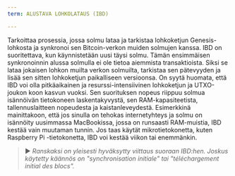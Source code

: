 ```yaml
---
term: ALUSTAVA LOHKOLATAUS (IBD)

---
```

Tarkoittaa prosessia, jossa solmu lataa ja tarkistaa lohkoketjun Genesis-lohkosta ja synkronoi sen Bitcoin-verkon muiden solmujen kanssa. IBD on suoritettava, kun käynnistetään uusi täysi solmu. Tämän ensimmäisen synkronoinnin alussa solmulla ei ole tietoa aiemmista transaktioista. Siksi se lataa jokaisen lohkon muilta verkon solmuilta, tarkistaa sen pätevyyden ja lisää sen sitten lohkoketjun paikalliseen versioonsa. On syytä huomata, että IBD voi olla pitkäaikainen ja resurssi-intensiivinen lohkoketjun ja UTXO-joukon koon kasvun vuoksi. Sen suorituksen nopeus riippuu solmua isännöivän tietokoneen laskentakyvystä, sen RAM-kapasiteetista, tallennuslaitteen nopeudesta ja kaistanleveydestä. Esimerkkinä mainittakoon, että jos sinulla on tehokas internetyhteys ja solmu on isännöity uusimmassa MacBookissa, jossa on runsaasti RAM-muistia, IBD kestää vain muutaman tunnin. Jos taas käytät mikrotietokonetta, kuten Raspberry Pi -tietokonetta, IBD voi kestää viikon tai enemmänkin.

> ► *Ranskaksi on yleisesti hyväksytty viittaus suoraan IBD:hen. Joskus käytetty käännös on "synchronisation initiale" tai "téléchargement initial des blocs".*